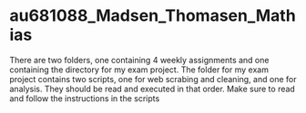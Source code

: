 # au681088_Madsen_Thomasen_Mathias
There are two folders, one containing 4 weekly assignments and one containing the directory for my exam project. 
The folder for my exam project contains two scripts, one for web scrabing and cleaning, and one for analysis. They should be read and executed in that order. Make sure to read and follow the instructions in the scripts

